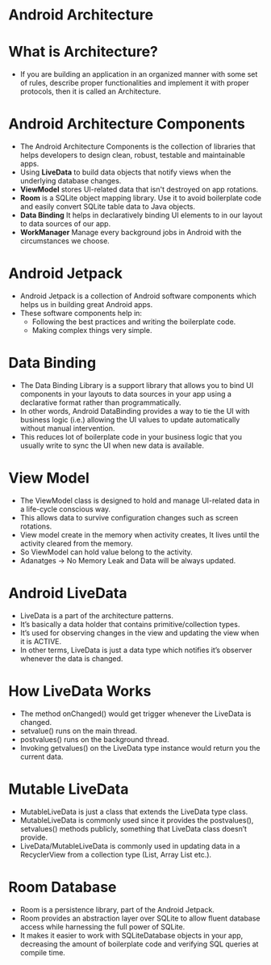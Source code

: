 # Android Architecture

# What is Architecture?

- If you are building an application in an organized manner with some set of rules, describe proper functionalities and implement it with proper protocols, then it is called an Architecture.

# Android Architecture Components

- The Android Architecture Components is the collection of libraries that helps developers to design clean, robust, testable and maintainable apps. 
- Using __LiveData__ to build data objects that notify views when the underlying database changes.
- __ViewModel__ stores UI-related data that isn't destroyed on app rotations.
- __Room__ is a SQLite object mapping library. Use it to avoid boilerplate code and easily convert SQLite table data to Java objects. 
- __Data Binding__ It helps in declaratively binding UI elements to in our layout to data sources of our app.
- __WorkManager__ Manage every background jobs in Android with the circumstances we choose.

# Android Jetpack

- Android Jetpack is a collection of Android software components which helps us in building great Android apps.
- These software components help in:
    - Following the best practices and writing the boilerplate code.
    - Making complex things very simple.

# Data Binding

- The Data Binding Library is a support library that allows you to bind UI components in your layouts to data sources in your app using a declarative format rather than             programmatically.
- In other words, Android DataBinding provides a way to tie the UI with business logic (i.e.) allowing the UI values to update automatically without manual intervention. 
- This reduces lot of boilerplate code in your business logic that you usually write to sync the UI when new data is available. 

# View Model

- The ViewModel class is designed to hold and manage UI-related data in a life-cycle conscious way. 
- This allows data to survive configuration changes such as screen rotations.
- View model create in the memory when activity creates, It lives until the activity cleared from the memory. 
- So ViewModel can hold value belong to the activity.
- Adanatges -> No Memory Leak and Data will be always updated.

# Android LiveData

- LiveData is a part of the architecture patterns.
- It’s basically a data holder that contains primitive/collection types.
- It’s used for observing changes in the view and updating the view when it is ACTIVE.
- In other terms, LiveData is just a data type which notifies it’s observer whenever the data is changed. 

# How LiveData Works

- The method onChanged() would get trigger whenever the LiveData is changed.
- setvalue() runs on the main thread.
- postvalues() runs on the background thread.
- Invoking  getvalues() on the LiveData type instance would return you the current data.

# Mutable LiveData

- MutableLiveData is just a class that extends the LiveData type class.
- MutableLiveData is commonly used since it provides the  postvalues(), setvalues() methods publicly, something that LiveData class doesn’t provide.
- LiveData/MutableLiveData is commonly used in updating data in a RecyclerView from a collection type (List, Array List etc.).

# Room Database

- Room is a persistence library, part of the Android Jetpack.
- Room provides an abstraction layer over SQLite to allow fluent database access while harnessing the full power of SQLite.
- It makes it easier to work with SQLiteDatabase objects in your app, decreasing the amount of boilerplate code and verifying SQL queries at compile time.


